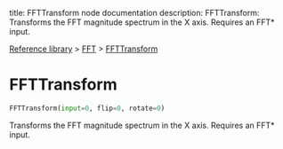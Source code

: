 title: FFTTransform node documentation
description: FFTTransform: Transforms the FFT magnitude spectrum in the X axis. Requires an FFT* input.

[Reference library](../../index.md) > [FFT](../index.md) > [FFTTransform](index.md)

# FFTTransform

```python
FFTTransform(input=0, flip=0, rotate=0)
```

Transforms the FFT magnitude spectrum in the X axis. Requires an FFT* input.

